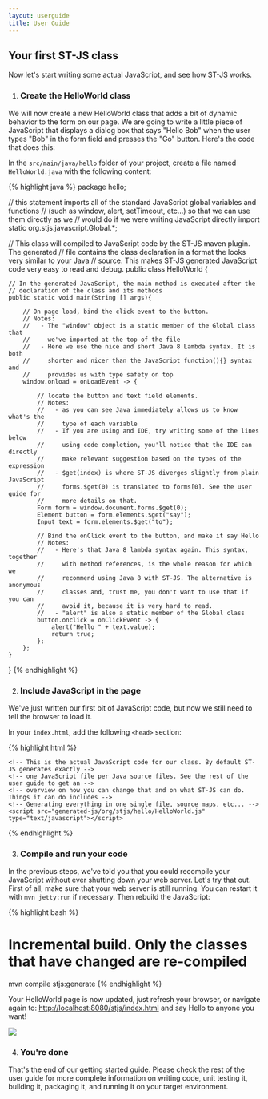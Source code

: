 ```yaml
---
layout: userguide
title: User Guide
---
```

## Your first ST-JS class

Now let's start writing some actual JavaScript, and see how ST-JS works.

1. ### Create the HelloWorld class

We will now create a new <span class="InlineCode">HelloWorld</span> class that adds a bit of dynamic
behavior to the form on our page. We are going to write a little piece of JavaScript that displays a dialog
box that says "Hello Bob" when the user types "Bob" in the form field and presses the "Go" button. Here's
the code that does this:

In the `src/main/java/hello` folder of your project, create a file named `HelloWorld.java` with the following content:

{% highlight java %}
package hello;

// this statement imports all of the standard JavaScript global variables and functions
// (such as window, alert, setTimeout, etc...) so that we can use them directly as we
// would do if we were writing JavaScript directly
import static org.stjs.javascript.Global.*;

// This class will compiled to JavaScript code by the ST-JS maven plugin. The generated
// file contains the class declaration in a format the looks very similar to your Java
// source. This makes ST-JS generated JavaScript code very easy to read and debug.
public class HelloWorld {

    // In the generated JavaScript, the main method is executed after the
    // declaration of the class and its methods
    public static void main(String [] args){

        // On page load, bind the click event to the button.
        // Notes:
        //   - The "window" object is a static member of the Global class that
        //     we've imported at the top of the file
        //   - Here we use the nice and short Java 8 Lambda syntax. It is both
        //     shorter and nicer than the JavaScript function(){} syntax and
        //     provides us with type safety on top
        window.onload = onLoadEvent -> {

            // locate the button and text field elements.
            // Notes:
            //   - as you can see Java immediately allows us to know what's the
            //     type of each variable
            //   - If you are using and IDE, try writing some of the lines below
            //     using code completion, you'll notice that the IDE can directly
            //     make relevant suggestion based on the types of the expression
            //   - $get(index) is where ST-JS diverges slightly from plain JavaScript
            //     forms.$get(0) is translated to forms[0]. See the user guide for
            //     more details on that.
            Form form = window.document.forms.$get(0);
            Element button = form.elements.$get("say");
            Input text = form.elements.$get("to");

            // Bind the onClick event to the button, and make it say Hello
            // Notes:
            //   - Here's that Java 8 lambda syntax again. This syntax, together
            //     with method references, is the whole reason for which we
            //     recommend using Java 8 with ST-JS. The alternative is anonymous
            //     classes and, trust me, you don't want to use that if you can
            //     avoid it, because it is very hard to read.
            //   - "alert" is also a static member of the Global class
            button.onclick = onClickEvent -> {
                alert("Hello " + text.value);
                return true;
            };
        };
    }
}
{% endhighlight %}

2. ### Include JavaScript in the page

We've just written our first bit of JavaScript code, but now we still need to tell the browser to load it.

In your `index.html`, add the following `<head>` section:

{% highlight html %}
<head>
    <!-- This file is the ST-JS runtime. ST-JS needs this file to support features like -->
    <!-- inheritance and method references among other things. This file MUST be included -->
    <!-- BEFORE any ST-JS class. -->
    <script src="generated-js/stjs.js" type="text/javascript"></script>

    <!-- This is the actual JavaScript code for our class. By default ST-JS generates exactly -->
    <!-- one JavaScript file per Java source files. See the rest of the user guide to get an -->
    <!-- overview on how you can change that and on what ST-JS can do. Things it can do includes -->
    <!-- Generating everything in one single file, source maps, etc... -->
    <script src="generated-js/org/stjs/hello/HelloWorld.js" type="text/javascript"></script>
</head>
{% endhighlight %}



3. ### Compile and run your code

In the previous steps, we've told you that you could recompile your JavaScript without ever shutting
down your web server. Let's try that out. First of all, make sure that your web server is still
running. You can restart it with `mvn jetty:run` if necessary. Then rebuild
the JavaScript:

{% highlight bash %}
# Incremental build. Only the classes that have changed are re-compiled
mvn compile stjs:generate
{% endhighlight %}

Your HelloWorld page is now updated, just refresh your browser, or navigate again to:
<a href="http://localhost:8080/HelloWorld/index.html">http://localhost:8080/stjs/index.html</a>
and say Hello to anyone you want!

<img src="/hello.jpg">


4. ### You're done

That's the end of our getting started guide. Please check the rest of the user guide for more complete
information on writing code, unit testing it, building it, packaging it, and running it on your target
environment.
